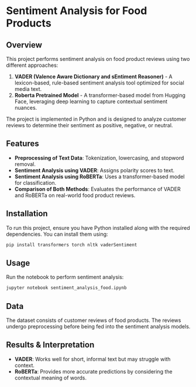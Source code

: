 # Sentiment Analysis for Food Products

## Overview
This project performs sentiment analysis on food product reviews using two different approaches:

1. **VADER (Valence Aware Dictionary and sEntiment Reasoner)** - A lexicon-based, rule-based sentiment analysis tool optimized for social media text.
2. **Roberta Pretrained Model** - A transformer-based model from Hugging Face, leveraging deep learning to capture contextual sentiment nuances.

The project is implemented in Python and is designed to analyze customer reviews to determine their sentiment as positive, negative, or neutral.

## Features
- **Preprocessing of Text Data**: Tokenization, lowercasing, and stopword removal.
- **Sentiment Analysis using VADER**: Assigns polarity scores to text.
- **Sentiment Analysis using RoBERTa**: Uses a transformer-based model for classification.
- **Comparison of Both Methods**: Evaluates the performance of VADER and RoBERTa on real-world food product reviews.

## Installation
To run this project, ensure you have Python installed along with the required dependencies. You can install them using:

```bash
pip install transformers torch nltk vaderSentiment
```

## Usage
Run the notebook to perform sentiment analysis:

```bash
jupyter notebook sentiment_analysis_food.ipynb
```

## Data
The dataset consists of customer reviews of food products. The reviews undergo preprocessing before being fed into the sentiment analysis models.

## Results & Interpretation
- **VADER**: Works well for short, informal text but may struggle with context.
- **RoBERTa**: Provides more accurate predictions by considering the contextual meaning of words.


